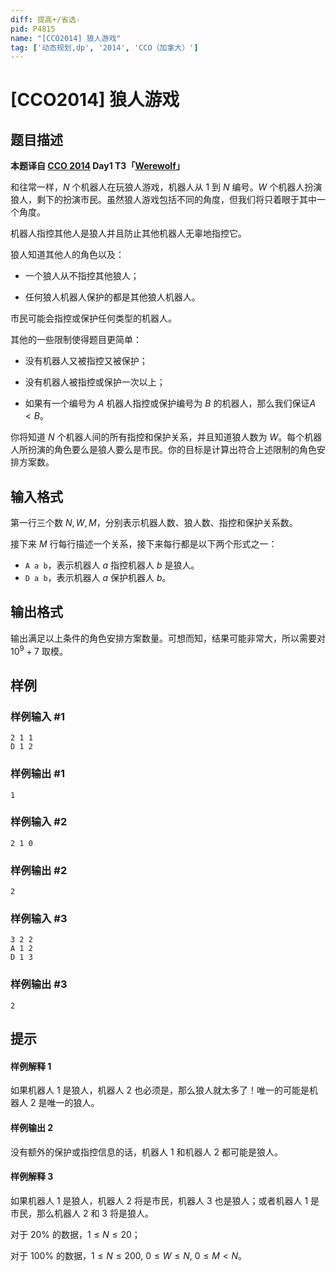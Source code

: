 ```yaml
---
diff: 提高+/省选-
pid: P4815
name: "[CCO2014] 狼人游戏"
tag: ['动态规划,dp', '2014', 'CCO（加拿大）']
---
```

# [CCO2014] 狼人游戏
## 题目描述

**本题译自 [CCO 2014](https://cemc.math.uwaterloo.ca/contests/computing/2014/index.html) Day1 T3「[Werewolf](https://cemc.math.uwaterloo.ca/contests/computing/2014/Stage%202/day1.pdf)」**

和往常一样，$N$ 个机器人在玩狼人游戏，机器人从 $1$ 到 $N$ 编号。$W$ 个机器人扮演狼人，剩下的扮演市民。虽然狼人游戏包括不同的角度，但我们将只着眼于其中一个角度。

机器人指控其他人是狼人并且防止其他机器人无辜地指控它。

狼人知道其他人的角色以及：

- 一个狼人从不指控其他狼人；

- 任何狼人机器人保护的都是其他狼人机器人。

市民可能会指控或保护任何类型的机器人。

其他的一些限制使得题目更简单：

- 没有机器人又被指控又被保护；

- 没有机器人被指控或保护一次以上；

- 如果有一个编号为 $A$ 机器人指控或保护编号为 $B$ 的机器人，那么我们保证$A<B$。

你将知道 $N$ 个机器人间的所有指控和保护关系，并且知道狼人数为 $W$。每个机器人所扮演的角色要么是狼人要么是市民。你的目标是计算出符合上述限制的角色安排方案数。
## 输入格式

第一行三个数 $N,W,M$，分别表示机器人数、狼人数、指控和保护关系数。

接下来 $M$ 行每行描述一个关系，接下来每行都是以下两个形式之一：
- `A a b`，表示机器人 $a$ 指控机器人 $b$ 是狼人。
- `D a b`，表示机器人 $a$ 保护机器人 $b$。

## 输出格式

输出满足以上条件的角色安排方案数量。可想而知，结果可能非常大，所以需要对 $10^9+7$ 取模。
## 样例

### 样例输入 #1
```
2 1 1
D 1 2
```
### 样例输出 #1
```
1
```
### 样例输入 #2
```
2 1 0
```
### 样例输出 #2
```
2
```
### 样例输入 #3
```
3 2 2
A 1 2
D 1 3
```
### 样例输出 #3
```
2
```
## 提示

#### 样例解释 1
如果机器人 $1$ 是狼人，机器人 $2$ 也必须是，那么狼人就太多了！唯一的可能是机器人 $2$ 是唯一的狼人。

#### 样例输出 2
没有额外的保护或指控信息的话，机器人 $1$ 和机器人 $2$ 都可能是狼人。

#### 样例解释 3
如果机器人 $1$ 是狼人，机器人 $2$ 将是市民，机器人 $3$ 也是狼人；或者机器人 $1$ 是市民，那么机器人 $2$ 和 $3$ 将是狼人。

对于 $20\%$ 的数据，$1\le N\le 20$；

对于 $100\%$ 的数据，$1\le N\le 200,$ $0\le W\le N,$ $0\le M<N$。
